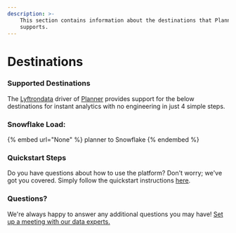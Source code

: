 ```yaml
---
description: >-
    This section contains information about the destinations that Planner
    supports.
---
```


# Destinations

### Supported Destinations

The [Lyftrondata](https://www.lyftrondata.com/) driver of [Planner](None) provides support for the below destinations for instant analytics with no engineering in just 4 simple steps.

### Snowflake Load:

{% embed url="None" %}
planner to Snowflake
{% endembed %}

### Quickstart Steps

Do you have questions about how to use the platform? Don't worry; we've got you covered. Simply follow the quickstart instructions [here](README.md).

### Questions? <a href="#questions" id="questions"></a>

We're always happy to answer any additional questions you may have! [Set up a meeting with our data experts.](https://www.lyftrondata.com/book-a-meeting/)
